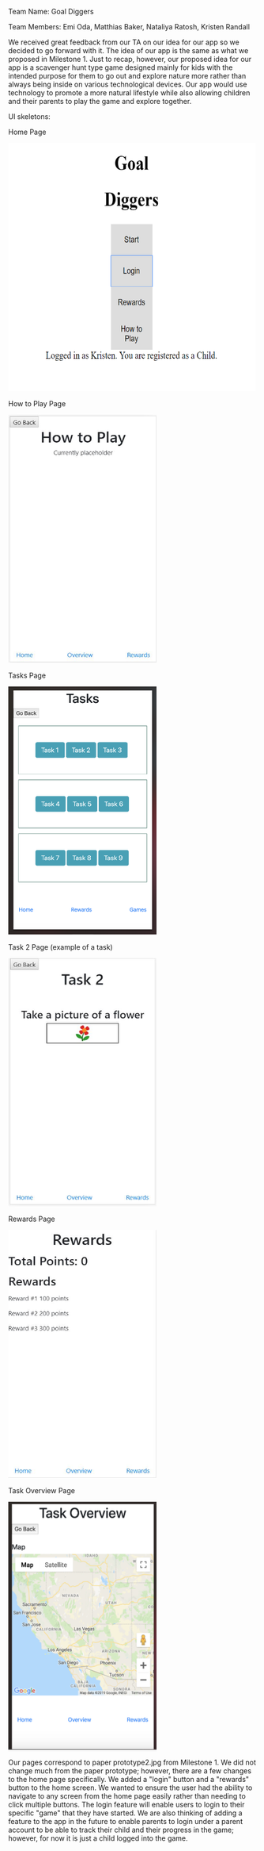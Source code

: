 Team Name: Goal Diggers

Team Members: Emi Oda, Matthias Baker, Nataliya Ratosh, Kristen Randall

We received great feedback from our TA on our idea for our app so we decided to go forward with it. The idea of our app is the same as what we proposed in Milestone 1. Just to recap, however, our proposed idea for our app is a scavenger hunt type game designed mainly for kids with the intended purpose for them to go out and explore nature more rather than always being inside on various technological devices. Our app would use technology to promote a more natural lifestyle while also allowing children and their parents to play the game and explore together.


UI skeletons:

Home Page

<img src=HomeWithLogin.PNG width="500" height="500" />

How to Play Page

<img src=howToPlay.jpg width="300" height="500" />

Tasks Page

<img src=TasksPage.jpg width="300" height="500" />

Task 2 Page (example of a task)

<img src=task2.jpg width="300" height="500" />

Rewards Page

<img src=rewards.JPG width="300" height="500" />

Task Overview Page

<img src=Task_overview.jpg width="300" height="500" />



Our pages correspond to paper prototype2.jpg from Milestone 1. We did not change much from the paper prototype; however, there are a few changes to the home page specifically. We added a "login" button and a "rewards" button to the home screen. We wanted to ensure the user had the ability to navigate to any screen from the home page easily rather than needing to click multiple buttons. The login feature will enable users to login to their specific "game" that they have started. We are also thinking of adding a feature to the app in the future to enable parents to login under a parent account to be able to track their child and their progress in the game; however, for now it is just a child logged into the game. 


